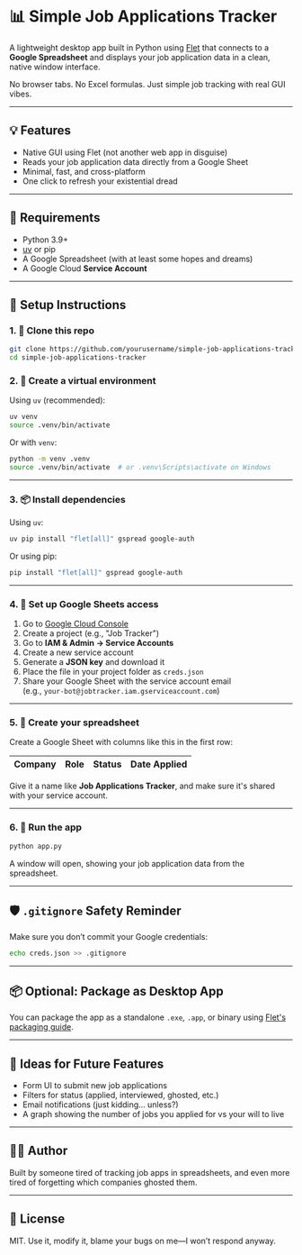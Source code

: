 # 📊 Simple Job Applications Tracker

A lightweight desktop app built in Python using [Flet](https://flet.dev) that connects to a **Google Spreadsheet** and displays your job application data in a clean, native window interface.

No browser tabs. No Excel formulas. Just simple job tracking with real GUI vibes.

---

## 💡 Features

- Native GUI using Flet (not another web app in disguise)
- Reads your job application data directly from a Google Sheet
- Minimal, fast, and cross-platform
- One click to refresh your existential dread

---

## 🚀 Requirements

- Python 3.9+
- [uv](https://github.com/astral-sh/uv) or pip
- A Google Spreadsheet (with at least some hopes and dreams)
- A Google Cloud **Service Account**

---

## 🔧 Setup Instructions

### 1. 📁 Clone this repo

```bash
git clone https://github.com/yourusername/simple-job-applications-tracker.git
cd simple-job-applications-tracker
```

### 2. 🐍 Create a virtual environment

Using `uv` (recommended):

```bash
uv venv
source .venv/bin/activate
```

Or with `venv`:

```bash
python -m venv .venv
source .venv/bin/activate  # or .venv\Scripts\activate on Windows
```

---

### 3. 📦 Install dependencies

Using `uv`:

```bash
uv pip install "flet[all]" gspread google-auth
```

Or using pip:

```bash
pip install "flet[all]" gspread google-auth
```

---

### 4. 🔐 Set up Google Sheets access

1. Go to [Google Cloud Console](https://console.cloud.google.com/)
2. Create a project (e.g., "Job Tracker")
3. Go to **IAM & Admin → Service Accounts**
4. Create a new service account
5. Generate a **JSON key** and download it
6. Place the file in your project folder as `creds.json`
7. Share your Google Sheet with the service account email  
   (e.g., `your-bot@jobtracker.iam.gserviceaccount.com`)

---

### 5. 📝 Create your spreadsheet

Create a Google Sheet with columns like this in the first row:

| Company | Role | Status | Date Applied |
| ------- | ---- | ------ | ------------ |

Give it a name like **Job Applications Tracker**, and make sure it's shared with your service account.

---

### 6. 🧪 Run the app

```bash
python app.py
```

A window will open, showing your job application data from the spreadsheet.

---

## 🛡️ `.gitignore` Safety Reminder

Make sure you don’t commit your Google credentials:

```bash
echo creds.json >> .gitignore
```

---

## 📦 Optional: Package as Desktop App

You can package the app as a standalone `.exe`, `.app`, or binary using [Flet's packaging guide](https://flet.dev/docs/guides/packaging/overview).

---

## 🧠 Ideas for Future Features

- Form UI to submit new job applications
- Filters for status (applied, interviewed, ghosted, etc.)
- Email notifications (just kidding... unless?)
- A graph showing the number of jobs you applied for vs your will to live

---

## 👨‍💻 Author

Built by someone tired of tracking job apps in spreadsheets, and even more tired of forgetting which companies ghosted them.

---

## 📄 License

MIT. Use it, modify it, blame your bugs on me—I won’t respond anyway.
